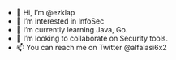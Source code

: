 - 👋 Hi, I’m @ezklap
- 👀 I’m interested in InfoSec
- 🌱 I’m currently learning Java, Go.
- 💞️ I’m looking to collaborate on Security tools.
- 📫 You can reach me on Twitter @alfalasi6x2

<!---
ezklap/ezklap is a ✨ special ✨ repository because its `README.md` (this file) appears on your GitHub profile.
You can click the Preview link to take a look at your changes.
--->
